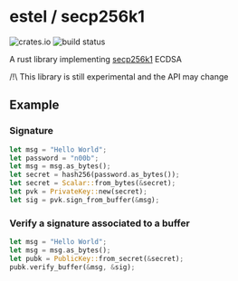 # estel / secp256k1

![crates.io](https://img.shields.io/crates/v/estel_secp256k1.svg)
![build status](https://github.com/alexlren/estel_secp256k1/actions/workflows/ci.yaml/badge.svg)

A rust library implementing [secp256k1](https://www.secg.org/sec2-v2.pdf#subsubsection.2.4.1) ECDSA

/!\ This library is still experimental and the API may change

## Example

### Signature

```rust
let msg = "Hello World";
let password = "n00b";
let msg = msg.as_bytes();
let secret = hash256(password.as_bytes());
let secret = Scalar::from_bytes(&secret);
let pvk = PrivateKey::new(secret);
let sig = pvk.sign_from_buffer(&msg);
```

### Verify a signature associated to a buffer

```rust
let msg = "Hello World";
let msg = msg.as_bytes();
let pubk = PublicKey::from_secret(&secret);
pubk.verify_buffer(&msg, &sig);
```
